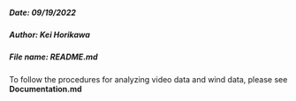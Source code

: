 ##### Date: 09/19/2022
##### Author: Kei Horikawa
##### File name: README.md

To follow the procedures for analyzing video data and wind data, please see **Documentation.md**
